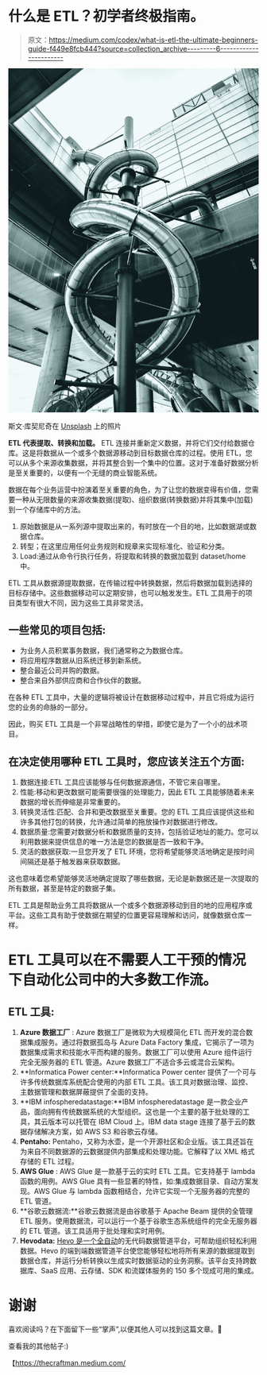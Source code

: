 # 什么是 ETL？初学者终极指南。

> 原文：<https://medium.com/codex/what-is-etl-the-ultimate-beginners-guide-f449e8fcb444?source=collection_archive---------6----------------------->

![](img/7d0f6c4c2d30b3d076b41d573924e5d5.png)

斯文·库契尼奇在 [Unsplash](https://unsplash.com/s/photos/pipeline?utm_source=unsplash&utm_medium=referral&utm_content=creditCopyText) 上的照片

**ETL 代表提取、转换和加载。** ETL 连接并重新定义数据，并将它们交付给数据仓库。这是将数据从一个或多个数据源移动到目标数据仓库的过程。使用 ETL，您可以从多个来源收集数据，并将其整合到一个集中的位置。这对于准备好数据分析是至关重要的，以便有一个无缝的商业智能系统。

数据在每个业务运营中扮演着至关重要的角色，为了让您的数据变得有价值，您需要一种从无限数量的来源收集数据(提取)、组织数据(转换数据)并将其集中(加载)到一个存储库中的方法。

1.  原始数据是从一系列源中提取出来的，有时放在一个目的地，比如数据湖或数据仓库。
2.  转型；在这里应用任何业务规则和规章来实现标准化、验证和分类。
3.  Load:通过从命令行执行任务，将提取和转换的数据加载到 dataset/home 中。

ETL 工具从数据源提取数据，在传输过程中转换数据，然后将数据加载到选择的目标存储中。这些数据移动可以定期安排，也可以触发发生。ETL 工具用于的项目类型有很大不同，因为这些工具非常灵活。

## 一些常见的项目包括:

*   为业务人员积累事务数据，我们通常称之为数据仓库。
*   将应用程序数据从旧系统迁移到新系统。
*   整合最近公司并购的数据。
*   整合来自外部供应商和合作伙伴的数据。

在各种 ETL 工具中，大量的逻辑将被设计在数据移动过程中，并且它将成为运行您的业务的命脉的一部分。

因此，购买 ETL 工具是一个非常战略性的举措，即使它是为了一个小的战术项目。

## 在决定使用哪种 ETL 工具时，您应该关注五个方面:

1.  数据连接:ETL 工具应该能够与任何数据源通信，不管它来自哪里。
2.  性能:移动和更改数据可能需要很强的处理能力，因此 ETL 工具能够随着未来数据的增长而伸缩是非常重要的。
3.  转换灵活性:匹配、合并和更改数据至关重要。您的 ETL 工具应该提供这些和许多其他打包的转换，允许通过简单的拖放操作对数据进行修改。
4.  数据质量:您需要对数据分析和数据质量的支持，包括验证地址的能力。您可以利用数据来提供信息的唯一方法是您的数据是否一致和干净。
5.  灵活的数据获取:一旦您开发了 ETL 环境，您将希望能够灵活地确定是按时间间隔还是基于触发器来获取数据。

这也意味着您希望能够灵活地确定提取了哪些数据，无论是新数据还是一次提取的所有数据，甚至是特定的数据子集。

ETL 工具是帮助业务工具将数据从一个或多个数据源移动到目的地的应用程序或平台。这些工具有助于使数据在期望的位置更容易理解和访问，就像数据仓库一样。

# ETL 工具可以在不需要人工干预的情况下自动化公司中的大多数工作流。

## ETL 工具:

1.  **Azure 数据工厂** : Azure 数据工厂是微软为大规模简化 ETL 而开发的混合数据集成服务。通过将数据孤岛与 Azure Data Factory 集成，它揭示了一项为数据集成需求和技能水平而构建的服务。数据工厂可以使用 Azure 组件运行完全无服务器的 ETL 管道。Azure 数据工厂不适合多云或混合云架构。
2.  **Informatica Power center:**Informatica Power center 提供了一个可与许多传统数据库系统配合使用的内部 ETL 工具。该工具对数据治理、监控、主数据管理和数据屏蔽提供了全面的支持。
3.  **IBM infospheredatastage:**IBM infospheredatastage 是一款企业产品，面向拥有传统数据系统的大型组织。这也是一个主要的基于批处理的工具，其云版本可以托管在 IBM Cloud 上。IBM data stage 连接了基于云的数据存储解决方案，如 AWS S3 和谷歌云存储。
4.  **Pentaho:** Pentaho，又称为水壶，是一个开源社区和企业版。该工具还旨在为来自不同数据源的云数据提供内部集成和处理功能。它解释了以 XML 格式存储的 ETL 过程。
5.  **AWS Glue** : AWS Glue 是一款基于云的实时 ETL 工具。它支持基于 lambda 函数的用例。AWS Glue 具有一些显著的特性，如:集成数据目录、自动方案发现。AWS Glue 与 lambda 函数相结合，允许它实现一个无服务器的完整的 ETL 管道。
6.  **谷歌云数据流:**谷歌云数据流是由谷歌基于 Apache Beam 提供的全管理 ETL 服务。使用数据流，可以运行一个基于谷歌生态系统组件的完全无服务器的 ETL 管道。该工具适用于批处理和实时用例。
7.  **Hevodata:** [Hevo 是一个全自动](https://hevodata.com/)的无代码数据管道平台，可帮助组织轻松利用数据。Hevo 的端到端数据管道平台使您能够轻松地将所有来源的数据提取到数据仓库，并运行分析转换以生成实时数据驱动的业务洞察。该平台支持跨数据库、SaaS 应用、云存储、SDK 和流媒体服务的 150 多个现成可用的集成。

# 谢谢

喜欢阅读吗？在下面留下一些“掌声”,以便其他人可以找到这篇文章。🙂

查看我的其他帖子:)

【https://thecraftman.medium.com/ 